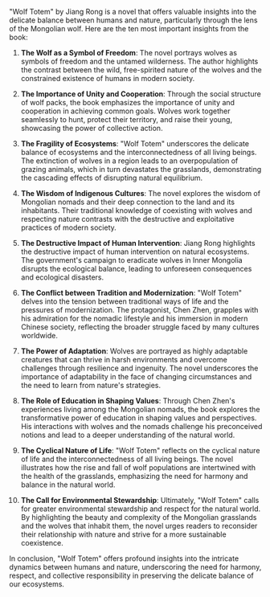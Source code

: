"Wolf Totem" by Jiang Rong is a novel that offers valuable insights into the delicate balance between humans and nature, particularly through the lens of the Mongolian wolf. Here are the ten most important insights from the book:

1. **The Wolf as a Symbol of Freedom**: The novel portrays wolves as symbols of freedom and the untamed wilderness. The author highlights the contrast between the wild, free-spirited nature of the wolves and the constrained existence of humans in modern society.

2. **The Importance of Unity and Cooperation**: Through the social structure of wolf packs, the book emphasizes the importance of unity and cooperation in achieving common goals. Wolves work together seamlessly to hunt, protect their territory, and raise their young, showcasing the power of collective action.

3. **The Fragility of Ecosystems**: "Wolf Totem" underscores the delicate balance of ecosystems and the interconnectedness of all living beings. The extinction of wolves in a region leads to an overpopulation of grazing animals, which in turn devastates the grasslands, demonstrating the cascading effects of disrupting natural equilibrium.

4. **The Wisdom of Indigenous Cultures**: The novel explores the wisdom of Mongolian nomads and their deep connection to the land and its inhabitants. Their traditional knowledge of coexisting with wolves and respecting nature contrasts with the destructive and exploitative practices of modern society.

5. **The Destructive Impact of Human Intervention**: Jiang Rong highlights the destructive impact of human intervention on natural ecosystems. The government's campaign to eradicate wolves in Inner Mongolia disrupts the ecological balance, leading to unforeseen consequences and ecological disasters.

6. **The Conflict between Tradition and Modernization**: "Wolf Totem" delves into the tension between traditional ways of life and the pressures of modernization. The protagonist, Chen Zhen, grapples with his admiration for the nomadic lifestyle and his immersion in modern Chinese society, reflecting the broader struggle faced by many cultures worldwide.

7. **The Power of Adaptation**: Wolves are portrayed as highly adaptable creatures that can thrive in harsh environments and overcome challenges through resilience and ingenuity. The novel underscores the importance of adaptability in the face of changing circumstances and the need to learn from nature's strategies.

8. **The Role of Education in Shaping Values**: Through Chen Zhen's experiences living among the Mongolian nomads, the book explores the transformative power of education in shaping values and perspectives. His interactions with wolves and the nomads challenge his preconceived notions and lead to a deeper understanding of the natural world.

9. **The Cyclical Nature of Life**: "Wolf Totem" reflects on the cyclical nature of life and the interconnectedness of all living beings. The novel illustrates how the rise and fall of wolf populations are intertwined with the health of the grasslands, emphasizing the need for harmony and balance in the natural world.

10. **The Call for Environmental Stewardship**: Ultimately, "Wolf Totem" calls for greater environmental stewardship and respect for the natural world. By highlighting the beauty and complexity of the Mongolian grasslands and the wolves that inhabit them, the novel urges readers to reconsider their relationship with nature and strive for a more sustainable coexistence.

In conclusion, "Wolf Totem" offers profound insights into the intricate dynamics between humans and nature, underscoring the need for harmony, respect, and collective responsibility in preserving the delicate balance of our ecosystems.